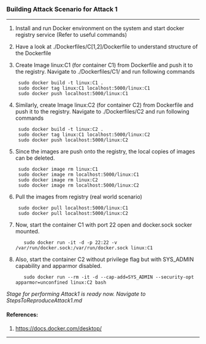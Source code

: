 ### Building Attack Scenario for Attack 1
---

1. Install and run Docker environment on the system and start docker registry service (Refer to useful commands)

2. Have a look at ./Dockerfiles/C[1,2]/Dockerfile to understand structure of the Dockerfile

2. Create Image linux:C1 (for container C1) from Dockerfile and push it to the registry. Navigate to ./Dockerfiles/C1/ and run following commands

        sudo docker build -t linux:C1 .
        sudo docker tag linux:C1 localhost:5000/linux:C1
        sudo docker push localhost:5000/linux:C1
		
		
3. Similarly, create Image linux:C2 (for container C2) from Dockerfile and push it to the registry. Navigate to ./Dockerfiles/C2 and run following commands

        sudo docker build -t linux:C2 .
        sudo docker tag linux:C1 localhost:5000/linux:C2
        sudo docker push localhost:5000/linux:C2
		
		
4. Since the images are push onto the registry, the local copies of images can be deleted.

        sudo docker image rm linux:C1
        sudo docker image rm localhost:5000/linux:C1
        sudo docker image rm linux:C2
        sudo docker image rm localhost:5000/linux:C2
	
5. Pull the images from registry (real world scenario)

        sudo docker pull localhost:5000/linux:C1	
        sudo docker pull localhost:5000/linux:C2
	
6. Now, start the container C1 with port 22 open and docker.sock socker mounted.

	      sudo docker run -it -d -p 22:22 -v /var/run/docker.sock:/var/run/docker.sock linux:C1
	
7. Also, start the container C2 without privilege flag but with SYS_ADMIN capability and apparmor disabled.

	      sudo docker run --rm -it -d --cap-add=SYS_ADMIN --security-opt apparmor=unconfined linux:C2 bash
	
*Stage for performing Attack1 is ready now. Navigate to StepsToReproduceAttack1.md*

#### References:

1. https://docs.docker.com/desktop/


---
